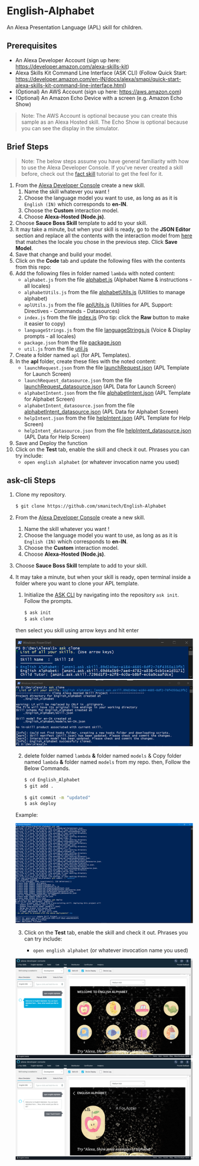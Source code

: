# English-Alphabet
An Alexa Presentation Language (APL) skill for children.

## Prerequisites

* An Alexa Developer Account (sign up here: https://developer.amazon.com/alexa-skills-kit)
* Alexa Skills Kit Command Line Interface (ASK CLI) (Follow Quick Start: https://developer.amazon.com/en-IN/docs/alexa/smapi/quick-start-alexa-skills-kit-command-line-interface.html)
* (Optional) An AWS Account (sign up here: https://aws.amazon.com)
* (Optional) An Amazon Echo Device with a screen (e.g. Amazon Echo Show)

> Note: The AWS Account is optional because you can create this sample as an Alexa Hosted skill.  The Echo Show is optional because you can see the display in the simulator.

## Brief Steps

> Note: The below steps assume you have general familiarity with how to use the Alexa Developer Console.  If you've never created a skill before, check out the [fact skill](https://github.com/alexa/skill-sample-nodejs-fact) tutorial to get the feel for it.

1. From the [Alexa Developer Console](https://developer.amazon.com/alexa/console/ask) create a new skill.
    1. Name the skill whatever you want !
    2. Choose the language model you want to use, as long as as it is `English (IN)` which corresponds to **en-IN**.
    3. Choose the **Custom** interaction model.
    4. Choose **Alexa-Hosted (Node.js)**.
2. Choose **Sauce Boss Skill** template to add to your skill.
3. It may take a minute, but when your skill is ready, go to the **JSON Editor** section and replace all the contents with the interaction model from [here](./models) that matches the locale you chose in the previous step.  Click **Save Model**.
4. Save that change and build your model.
5. Click on the **Code** tab and update the following files with the contents from this repo:
6. Add the following files in folder named `lambda` with noted content:
    * `alphabet.js` from the file [alphabet.js](./lambda/alphabet.js) (Alphabet Name & instructions - all locales)
    * `alphabetUtils.js` from the file [alphabetUtils.js](./lambda/alphabetUtils) (Utilities to manage alphabet)
    * `aplUtils.js` from the file [aplUtils.js](./lambda/aplUtils.js) (Utilities for APL Support: Directives - Commands - Datasources)
    * `index.js` from the file [index.js](./lambda/index.js) (Pro tip: click the **Raw** button to make it easier to copy)
    * `languageStrings.js` from the file [languageStrings.js](./lambda/languageStrings.js) (Voice & Display prompts - all locales)
    * `package.json` from the file [package.json](./lambda/package.json)
    * `util.js` from the file [util.js](./lambda/util.js)
7. Create a folder named `apl` (for APL Templates).
8. In the **apl** folder, create these files with the noted content:
    * `launchRequest.json` from the file [launchRequest.json](./lambda/apl/launchRequest.json) (APL Template for Launch Screen)
    * `launchRequest_datasource.json` from the file [launchRequest_datasource.json](./lambda/apl/launchRequest_datasource.json) (APL Data for Launch Screen)
    * `alphabetIntent.json` from the file [alphabetIntent.json](./lambda/apl/alphabetIntent.json) (APL Template for Alphabet Screen)
    * `alphabetIntent_datasource.json` from the file [alphabetIntent_datasource.json](./lambda/apl/alphabetIntent_datasource.json) (APL Data for Alphabet Screen)
    * `helpIntent.json` from the file [helpIntent.json](./lambda/apl/helpIntent.json) (APL Template for Help Screen)
    * `helpIntent_datasource.json` from the file [helpIntent_datasource.json](./lambda/apl/helpIntent_datasource.json) (APL Data for Help Screen)
9. Save and Deploy the function
10. Click on the **Test** tab, enable the skill and check it out.  Phrases you can try include:
    * `open english alphabet` (or whatever invocation name you used)

## ask-cli Steps

1. Clone my repository.

	```bash
	$ git clone https://github.com/smanitech/English-Alphabet
	```

2. From the [Alexa Developer Console](https://developer.amazon.com/alexa/console/ask) create a new skill.
    1. Name the skill whatever you want !
    2. Choose the language model you want to use, as long as as it is `English (IN)` which corresponds to **en-IN**.
    3. Choose the **Custom** interaction model.
    4. Choose **Alexa-Hosted (Node.js)**.
3. Choose **Sauce Boss Skill** template to add to your skill.
4. It may take a minute, but when your skill is ready, open terminal inside a folder where you want to clone your APL template.

    1. Initialize the [ASK CLI](https://developer.amazon.com/docs/smapi/quick-start-alexa-skills-kit-command-line-interface.html) by navigating into the repository `ask init`. Follow the prompts.

      	```bash
      	$ ask init
        $ ask clone
      	```

      then select you skill using arrow keys and hit enter

      <p align='center'>
        <img src='https://raw.githubusercontent.com/smanitech/English-Alphabet/master/Screenshots/1.png'><br/>
        <img src='https://raw.githubusercontent.com/smanitech/English-Alphabet/master/Screenshots/2.png'>
      </p>

    2. delete folder named `lambda` **&** folder named `models` & Copy folder named `lambda` **&** folder named `models` from my repo. then, Follow the Below Commands.

    	```bash
    	$ cd English_Alphabet
    	$ git add .
    	```
        ```bash
        $ git commit -m "updated"
        $ ask deploy
        ```
      Example:

      <p align='center'>
        <img src='https://raw.githubusercontent.com/smanitech/English-Alphabet/master/Screenshots/3.png'><br/>
      </p>

    3. Click on the **Test** tab, enable the skill and check it out.  Phrases you can try include:

        * `open english alphabet` (or whatever invocation name you used)

    <p align='center'>
      <img src='https://raw.githubusercontent.com/smanitech/English-Alphabet/master/Screenshots/4.png'><br/>
      <img src='https://raw.githubusercontent.com/smanitech/English-Alphabet/master/Screenshots/5.png'><br/>
    </p>
